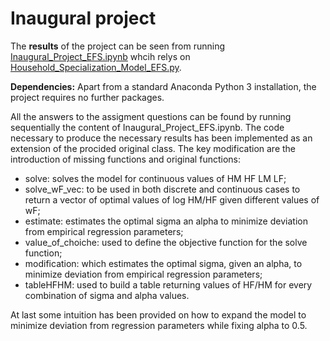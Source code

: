 # Inaugural project

The **results** of the project can be seen from running [Inaugural_Project_EFS.ipynb](Inaugural_Project_EFS.ipynb) whcih relys on [Household_Specialization_Model_EFS.py](Household_Specialization_Model_EFS.py).

**Dependencies:** 
Apart from a standard Anaconda Python 3 installation, the project requires no further packages.

All the answers to the assigment questions can be found by running sequentially the content of Inaugural_Project_EFS.ipynb. The code necessary to produce the necessary results has been implemented as an extension of the procided original class. The key modification are the introduction of missing functions and original functions:
- solve: solves the model for continuous values of HM HF LM LF;
- solve_wF_vec: to be used in both discrete and continuous cases to return a vector of optimal values of log HM/HF given different values of wF;
- estimate: estimates the optimal sigma an alpha to minimize deviation from empirical regression parameters;
- value_of_choiche: used to define the objective function for the solve function;
- modification: which estimates the optimal sigma, given an alpha, to minimize deviation from empirical regression parameters;
- tableHFHM: used to build a table returning values of HF/HM for every combination of sigma and alpha values.

At last some intuition has been provided on how to expand the model to minimize deviation from regression parameters while fixing alpha to 0.5.
